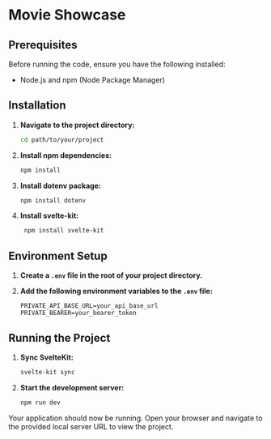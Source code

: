 # Movie Showcase

## Prerequisites

Before running the code, ensure you have the following installed:

- Node.js and npm (Node Package Manager)

## Installation

1. **Navigate to the project directory:**

    ```sh
    cd path/to/your/project
    ```

2. **Install npm dependencies:**

    ```sh
    npm install
    ```

3. **Install dotenv package:**

    ```sh
    npm install dotenv
    ```
4. **Install svelte-kit:**

   ```sh
    npm install svelte-kit
    ```

## Environment Setup

1. **Create a `.env` file in the root of your project directory.**

2. **Add the following environment variables to the `.env` file:**

    ```env
    PRIVATE_API_BASE_URL=your_api_base_url
    PRIVATE_BEARER=your_bearer_token
    ```

## Running the Project

1. **Sync SvelteKit:**

    ```sh
    svelte-kit sync
    ```

2. **Start the development server:**

    ```sh
    npm run dev
    ```

Your application should now be running. Open your browser and navigate to the provided local server URL to view the project.